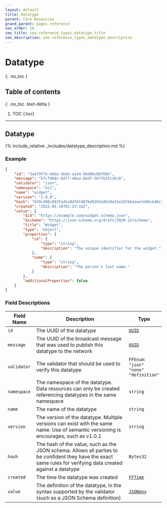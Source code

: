 ```yaml
---
layout: default
title: Datatype
parent: Core Resources
grand_parent: pages.reference
nav_order: 18
seo_title: seo.reference_types_datatype_title
seo_description: seo.reference_types_datatype_description
---
```


# Datatype
{: .no_toc }

## Table of contents
{: .no_toc .text-delta }

1. TOC
{:toc}

---
## Datatype

{% include_relative _includes/datatype_description.md %}

### Example

```json
{
    "id": "3a479f7e-ddda-4bda-aa24-56d06c0bf08e",
    "message": "bfcf904c-bdf7-40aa-bbd7-567f625c26c0",
    "validator": "json",
    "namespace": "ns1",
    "name": "widget",
    "version": "1.0.0",
    "hash": "639cd98c893fa45a9df6fd87bd0393a9b39e31e26fbb1eeefe90cb40c3fa02d2",
    "created": "2022-05-16T01:23:16Z",
    "value": {
        "$id": "https://example.com/widget.schema.json",
        "$schema": "https://json-schema.org/draft/2020-12/schema",
        "title": "Widget",
        "type": "object",
        "properties": {
            "id": {
                "type": "string",
                "description": "The unique identifier for the widget."
            },
            "name": {
                "type": "string",
                "description": "The person's last name."
            }
        },
        "additionalProperties": false
    }
}
```

### Field Descriptions

| Field Name | Description | Type |
|------------|-------------|------|
| `id` | The UUID of the datatype | [`UUID`](simpletypes#uuid) |
| `message` | The UUID of the broadcast message that was used to publish this datatype to the network | [`UUID`](simpletypes#uuid) |
| `validator` | The validator that should be used to verify this datatype | `FFEnum`:<br/>`"json"`<br/>`"none"`<br/>`"definition"` |
| `namespace` | The namespace of the datatype. Data resources can only be created referencing datatypes in the same namespace | `string` |
| `name` | The name of the datatype | `string` |
| `version` | The version of the datatype. Multiple versions can exist with the same name. Use of semantic versioning is encourages, such as v1.0.1 | `string` |
| `hash` | The hash of the value, such as the JSON schema. Allows all parties to be confident they have the exact same rules for verifying data created against a datatype | `Bytes32` |
| `created` | The time the datatype was created | [`FFTime`](simpletypes#fftime) |
| `value` | The definition of the datatype, in the syntax supported by the validator (such as a JSON Schema definition) | [`JSONAny`](simpletypes#jsonany) |

